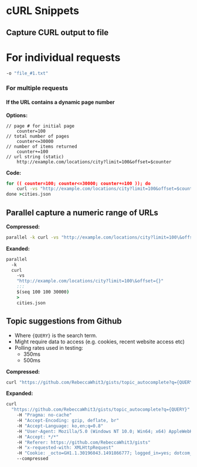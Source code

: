 # cURL Snippets

## Capture CURL output to file

# For individual requests

```bat
-o "file_#1.txt"
```

### For multiple requests

#### If the URL contains a dynamic page number

**Options:**

```
// page # for initial page
    counter=100
// total number of pages
    counter<=30000
// number of items returned 
    counter+=100
// url string (static)
    http://example.com/locations/city?limit=100&offset=$counter
```

**Code:**

```bat
for (( counter=100; counter<=30000; counter+=100 )); do
    curl -vs "http://example.com/locations/city?limit=100&offset=$counter"
done >cities.json
```

## Parallel capture a numeric range of URLs

**Compressed:**

```bat
parallel -k curl -vs "http://example.com/locations/city?limit=100\&offset={}" ::: $(seq 100 100 30000) > cities.json
```

**Exanded:**

```bat
parallel
  -k
  curl
    -vs
    "http://example.com/locations/city?limit=100\&offset={}"
    :::
    $(seq 100 100 30000)
    >
    cities.json
```

## Topic suggestions from Github

- Where `{QUERY}` is the search term.
- Might require data to access (e.g. cookies, recent website access etc)
- Polling rates used in testing:
    + 350ms
    + 500ms

**Compressed:**

```bat
curl "https://github.com/RebeccaWhit3/gists/topic_autocomplete?q={QUERY}" -H "Pragma: no-cache" -H "Accept-Encoding: gzip, deflate, br" -H "Accept-Language: ko,en;q=0.8" -H "User-Agent: Mozilla/5.0 (Windows NT 10.0; Win64; x64) AppleWebKit/537.36 (KHTML, like Gecko) Chrome/59.0.3071.0 Safari/537.36" -H "Accept: */*" -H "Referer: https://github.com/RebeccaWhit3/gists" -H "x-requested-with: XMLHttpRequest" -H "Cookie: _octo=GH1.1.30196043.1491866777; logged_in=yes; dotcom_user=RebeccaWhit3; _gat=1; _ga=GA1.2.1595057441.1491866777; tz=America^%^2FToronto; _gh_sess=eyJzZXNzaW9uX2lkIjoiMWQ1YTliNjQxYzI3YTFkNmQwZmFlZTdkYzdiN2E4ODEiLCJjb250ZXh0IjoiLyIsInNweV9yZXBvIjoiUmViZWNjYVdoaXQzL2dpc3RzIiwic3B5X3JlcG9fYXQiOjE0OTIxODIxMjcsImxhc3Rfd3JpdGUiOjE0OTIxODIyODk1MjJ9--e8b2d84786cfd49867b38cda2970b1b9e340935b; user_session=rdnsgTMHQoRNeT_Z1IRrCWMSB05kGcUy3c0Y5lvIy7E0RnMm; __Host-user_session_same_site=rdnsgTMHQoRNeT_Z1IRrCWMSB05kGcUy3c0Y5lvIy7E0RnMm" -H "Connection: keep-alive" -H "Cache-Control: no-cache" --compressed
```

**Expanded:**

```bat
curl
  "https://github.com/RebeccaWhit3/gists/topic_autocomplete?q={QUERY}"
    -H "Pragma: no-cache"
    -H "Accept-Encoding: gzip, deflate, br"
    -H "Accept-Language: ko,en;q=0.8"
    -H "User-Agent: Mozilla/5.0 (Windows NT 10.0; Win64; x64) AppleWebKit/537.36 (KHTML, like Gecko) Chrome/59.0.3071.0 Safari/537.36"
    -H "Accept: */*"
    -H "Referer: https://github.com/RebeccaWhit3/gists"
    -H "x-requested-with: XMLHttpRequest"
    -H "Cookie: _octo=GH1.1.30196043.1491866777; logged_in=yes; dotcom_user=RebeccaWhit3; _gat=1; _ga=GA1.2.1595057441.1491866777; tz=America^%^2FToronto; _gh_sess=eyJzZXNzaW9uX2lkIjoiMWQ1YTliNjQxYzI3YTFkNmQwZmFlZTdkYzdiN2E4ODEiLCJjb250ZXh0IjoiLyIsInNweV9yZXBvIjoiUmViZWNjYVdoaXQzL2dpc3RzIiwic3B5X3JlcG9fYXQiOjE0OTIxODIxMjcsImxhc3Rfd3JpdGUiOjE0OTIxODIyODk1MjJ9--e8b2d84786cfd49867b38cda2970b1b9e340935b; user_session=rdnsgTMHQoRNeT_Z1IRrCWMSB05kGcUy3c0Y5lvIy7E0RnMm; __Host-user_session_same_site=rdnsgTMHQoRNeT_Z1IRrCWMSB05kGcUy3c0Y5lvIy7E0RnMm" -H "Connection: keep-alive" -H "Cache-Control: no-cache"
    --compressed
```
